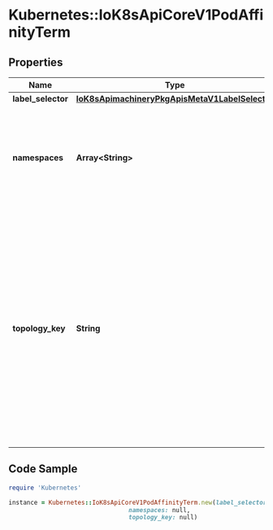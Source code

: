 # Kubernetes::IoK8sApiCoreV1PodAffinityTerm

## Properties

Name | Type | Description | Notes
------------ | ------------- | ------------- | -------------
**label_selector** | [**IoK8sApimachineryPkgApisMetaV1LabelSelector**](IoK8sApimachineryPkgApisMetaV1LabelSelector.md) |  | [optional] 
**namespaces** | **Array&lt;String&gt;** | namespaces specifies which namespaces the labelSelector applies to (matches against); null or empty list means \&quot;this pod&#39;s namespace\&quot; | [optional] 
**topology_key** | **String** | This pod should be co-located (affinity) or not co-located (anti-affinity) with the pods matching the labelSelector in the specified namespaces, where co-located is defined as running on a node whose value of the label with key topologyKey matches that of any node on which any of the selected pods is running. Empty topologyKey is not allowed. | 

## Code Sample

```ruby
require 'Kubernetes'

instance = Kubernetes::IoK8sApiCoreV1PodAffinityTerm.new(label_selector: null,
                                 namespaces: null,
                                 topology_key: null)
```


